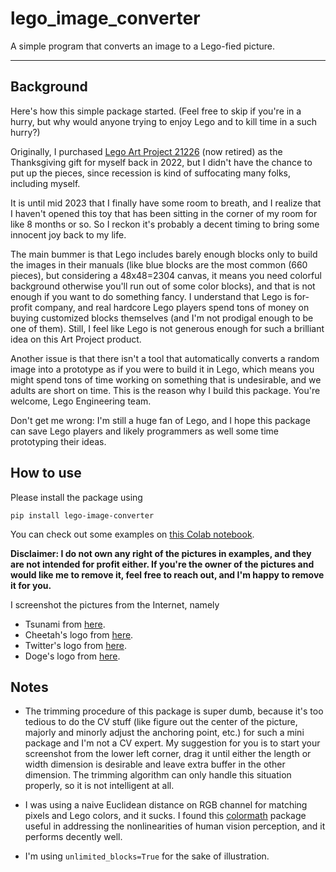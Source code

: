 # lego_image_converter
 A simple program that converts an image to a Lego-fied picture.

---

## Background
Here's how this simple package started. 
(Feel free to skip if you're in a hurry, but why would anyone trying to enjoy Lego and to kill time in a such hurry?)

Originally, I purchased [Lego Art Project 21226](https://www.lego.com/en-us/product/art-project-create-together-21226)
(now retired) as the Thanksgiving gift for myself back in 2022, but I didn't have the chance to 
put up the pieces, since recession is kind of suffocating many folks, including myself.

It is until mid 2023 that I finally have some room to breath, and I realize that I haven't opened this toy that 
has been sitting in the corner of my room 
for like 8 months or so. 
So I reckon it's probably a decent timing to bring some innocent joy back to my life. 

The main bummer is that Lego includes barely enough blocks only to build the 
images in their manuals 
(like blue blocks are the most common (660 pieces), but considering a 48x48=2304 canvas, it means you need colorful 
background otherwise you'll run out of some color blocks), and that is not enough if you want to do something fancy. 
I understand that Lego is for-profit company, and real hardcore Lego players spend tons of money 
on buying customized blocks themselves (and I'm not prodigal enough to be one of them). 
Still, I feel like Lego is not generous enough for such a brilliant idea on this Art Project product. 

Another issue is that there isn't a tool that automatically converts a random image into a prototype as if you were to 
build it in Lego, which means you might spend tons of time working on something that is undesirable, 
and we adults are short on time. This is the reason why I build this package. You're welcome, Lego Engineering team.

Don't get me wrong: I'm still a huge fan of Lego, 
and I hope this package can save Lego players and likely programmers as well some time prototyping their ideas.

## How to use
Please install the package using 

`pip install lego-image-converter`

You can check out some examples on [this Colab notebook](https://colab.research.google.com/drive/17k9ckWLznP_u6kH2rp3Ibujk6voFmn-X#scrollTo=nS3hGf1_kpy4). 

**Disclaimer: I do not own any right of the pictures in examples, 
and they are not intended for profit either. If you're the owner of the pictures
and would like me to remove it, feel free to reach out, and I'm happy to remove it for you.** 

I screenshot the pictures from the Internet, namely
- Tsunami from [here](https://www.zazzle.com/the_great_wave_off_kanagawa_8_bit_pixel_art_plaque-200560049736055877).
- Cheetah's logo from [here](https://is3-ssl.mzstatic.com/image/thumb/Purple125/v4/73/dd/09/73dd0955-fabe-9a96-cc09-641dbf9b9141/source/512x512bb.jpg).
- Twitter's logo from [here](https://commons.wikimedia.org/wiki/File:Logo_of_Twitter.svg).
- Doge's logo from [here](https://variety.com/2023/digital/news/elon-musk-twitter-logo-doge-dogecoin-meme-1235572343/).

## Notes

- The trimming procedure of this package is super dumb, because it's too tedious to do the CV stuff
  (like figure out the center of the picture, majorly and minorly adjust the anchoring point, etc.) 
 for such a mini package and I'm not a CV expert. 
My suggestion for you is to start your screenshot from the lower left corner, drag it until 
either the length or width dimension is desirable and leave extra buffer in the other dimension. 
The trimming algorithm can only handle this situation properly, so it is not intelligent at all.

- I was using a naive Euclidean distance on RGB channel for matching pixels and Lego colors, and it sucks. 
I found this [colormath](https://python-colormath.readthedocs.io/en/latest/) package useful in 
addressing the nonlinearities of human vision perception, and it performs decently well.

- I'm using `unlimited_blocks=True` for the sake of illustration.